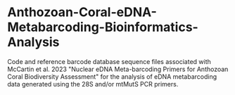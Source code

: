 # Anthozoan-Coral-eDNA-Metabarcoding-Bioinformatics-Analysis
Code and reference barcode database sequence files associated with McCartin et al. 2023 "Nuclear eDNA Meta-barcoding Primers for Anthozoan Coral Biodiversity Assessment" for the analysis of eDNA metabarcoding data generated using the 28S and/or mtMutS PCR primers.
